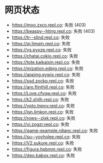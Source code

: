 # 网页状态
- https://moo.zxco.repl.co: 失败 (403)
- https://beaspy--hting.repl.co: 失败 (403)
- https://tr--slind.repl.co: 失败
- https://qi.limqin.repl.co: 失败
- https://ys.pyxzp.repl.co: 失败
- https://chatai.cokio.repl.co: 失败
- https://tote.kaikaixin.repl.co: 失败
- https://mization.edpjg.repl.co: 失败
- https://apping.eywjx.repl.co: 失败
- https://ssd.zockq.repl.co: 失败
- https://aro.flinthill.repl.co: 失败
- https://Love.cfvqw.repl.co: 失败
- https://k2.shilh.repl.co: 失败
- https://ypto.tnpyv.repl.co: 失败
- https://jsn.limkon.repl.co: 失败
- https://rows--zixk.repl.co: 失败
- https://vi.zogzr.repl.co: 失败
- https://game-example.rdianc.repl.co: 失败
- https://su--yoyholee.repl.co: 失败
- https://V2.sukure.repl.co: 失败
- https://figura.hpbmm.repl.co: 失败
- https://deo.babox.repl.co: 失败
